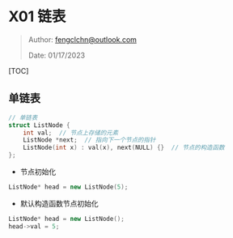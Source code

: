 # X01 链表

> Author: fengclchn@outlook.com
>
> Date: 01/17/2023

[TOC]

## 单链表

```c++
// 单链表
struct ListNode {
    int val;  // 节点上存储的元素
    ListNode *next;  // 指向下一个节点的指针
    ListNode(int x) : val(x), next(NULL) {}  // 节点的构造函数
};
```

* 节点初始化

```c++
ListNode* head = new ListNode(5);
```

* 默认构造函数节点初始化

```c++
ListNode* head = new ListNode();
head->val = 5;
```

